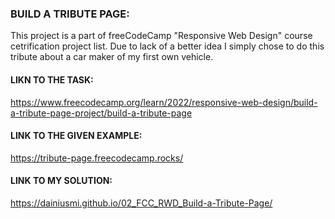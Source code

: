 ### BUILD A TRIBUTE PAGE:
This project is a part of freeCodeCamp "Responsive Web Design" course cetrification project list. Due to lack of a better idea I simply chose to do this tribute about a car maker of my first own vehicle.

#### LIKN TO THE TASK:
https://www.freecodecamp.org/learn/2022/responsive-web-design/build-a-tribute-page-project/build-a-tribute-page

#### LINK TO THE GIVEN EXAMPLE:
https://tribute-page.freecodecamp.rocks/

#### LINK TO MY SOLUTION:
https://dainiusmi.github.io/02_FCC_RWD_Build-a-Tribute-Page/


